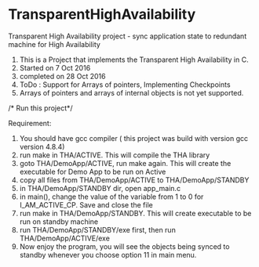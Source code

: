 # TransparentHighAvailability
Transparent High Availability project - sync application state to redundant machine for High Availability 

1. This is a Project that implements the Transparent High Availability in C.
2. Started on 7 Oct 2016
3. completed on 28 Oct 2016
4. ToDo : Support for Arrays of pointers, Implementing Checkpoints
5. Arrays of pointers and arrays of internal objects is not yet supported.


/* Run this project*/

Requirement:

1. You should have gcc compiler ( this project was build with version gcc version 4.8.4)
2. run make in THA/ACTIVE. This will compile the THA library
3. goto THA/DemoApp/ACTIVE, run make again. This will create the executable for Demo App to be run on Active
4. copy all files from THA/DemoApp/ACTIVE to THA/DemoApp/STANDBY
5. in THA/DemoApp/STANDBY dir, open app_main.c
6. in main(), change the value of the variable from 1 to 0 for I_AM_ACTIVE_CP. Save and close the file
7. run make in THA/DemoApp/STANDBY. This will create executable to be run on standby machine
8. run THA/DemoApp/STANDBY/exe first, then run THA/DemoApp/ACTIVE/exe
9. Now enjoy the program, you will see the objects being synced to standby whenever you choose option 11 in main menu.
